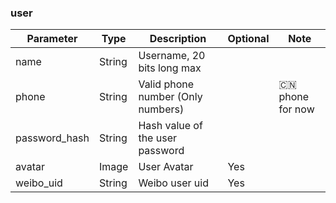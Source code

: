 ### user

| Parameter     | Type          | Description                                        | Optional  | Note                   |
| ------------- | ------------- | -------------------------------------------------- | --------- | ---------------------- |
| name          | String        | Username, 20 bits long max                         |           |                        |
| phone         | String        | Valid phone number (Only numbers)                  |           | 🇨🇳 phone for now     |
| password_hash | String        | Hash value of the user password                    |           |                        |
| avatar        | Image         | User Avatar                                        | Yes       |                        |
| weibo_uid     | String        | Weibo user uid                                     | Yes       |                        |
